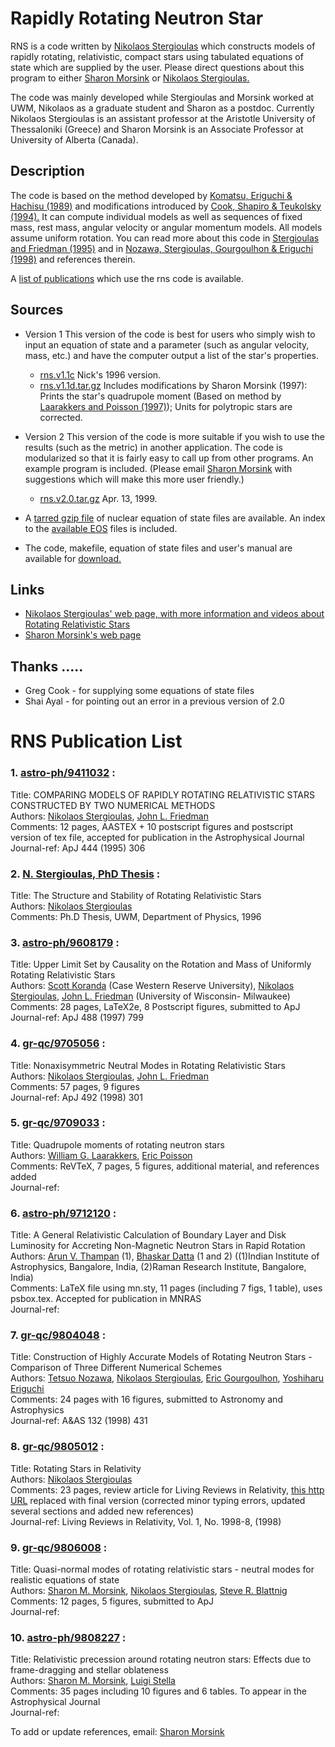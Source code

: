 Rapidly Rotating Neutron Star
=============================

RNS is a code written by [Nikolaos Stergioulas](
http://www.astro.auth.gr/~niksterg/) which constructs models of rapidly rotating, relativistic, compact stars using tabulated equations of state which are supplied by the user. Please direct questions about this program to either [Sharon Morsink](mailto:morsink@phys.ualberta.ca) or [Nikolaos Stergioulas.](mailto:niksterg@aei-potsdam.mpg.de)

The code was mainly developed while Stergioulas and Morsink worked at UWM, Nikolaos as a graduate student and Sharon as a postdoc. Currently Nikolaos Stergioulas is an assistant professor at the Aristotle University of Thessaloniki (Greece) and Sharon Morsink is an Associate Professor at University of Alberta (Canada).

Description
-----------

The code is based on the method developed by [Komatsu, Eriguchi & Hachisu (1989)](http://adsabs.harvard.edu/cgi-bin/nph-bib_query?bibcode=1989MNRAS.237..355K) and modifications introduced by [Cook, Shapiro & Teukolsky (1994).](http://adsabs.harvard.edu/cgi-bin/nph-bib_query?bibcode=1994ApJ...422..227C) It can compute individual models as well as sequences of fixed mass, rest mass, angular velocity or angular momentum models. All models assume uniform rotation. You can read more about this code in [Stergioulas and Friedman (1995)](http://adsabs.harvard.edu/cgi-bin/nph-bib_query?bibcode=1995ApJ...444..306S) and in [Nozawa, Stergioulas, Gourgoulhon & Eriguchi (1998)](http://xxx.lanl.gov/abs/gr-qc/9804048) and references therein.

A [list of publications](rns/publications.html) which use the rns code is available.

Sources
-------

*   Version 1 This version of the code is best for users who simply wish to input an equation of state and a parameter (such as angular velocity, mass, etc.) and have the computer output a list of the star's properties.
    
    *   [rns.v1.1c](source/rns.v1.1c) Nick's 1996 version.
    *   [rns.v1.1d.tar.gz](source/rns.v1.1d.tar.gz) Includes modifications by Sharon Morsink (1997): Prints the star's quadrupole moment (Based on method by [Laarakkers and Poisson (1997)](http://xxx.lanl.gov/abs/gr-qc/9709033)); Units for polytropic stars are corrected.
    
      
    
*   Version 2 This version of the code is more suitable if you wish to use the results (such as the metric) in another application. The code is modularized so that it is fairly easy to call up from other programs. An example program is included. (Please email [Sharon Morsink](mailto:morsink@phys.ualberta.ca) with suggestions which will make this more user friendly.)
    
    *   [rns.v2.0.tar.gz](rns/source/rns.v2.0.tar.gz) Apr. 13, 1999.
    
      
    
*   A [tarred gzip file](rns/source/eos.tar.gz) of nuclear equation of state files are available. An index to the [available EOS](rns/source/eos/EOS.INDEX) files is included.  
      
    
*   The code, makefile, equation of state files and user's manual are available for [download.](rns/source/)

Links
-----

*   [Nikolaos Stergioulas' web page, with more information and videos about Rotating Relativistic Stars](http://www.astro.auth.gr/~niksterg/research.html)
*   [Sharon Morsink's web page](http://fermi.phys.ualberta.ca/~morsink/)

Thanks .....
------------

*   Greg Cook - for supplying some equations of state files
*   Shai Ayal - for pointing out an error in a previous version of 2.0

RNS Publication List
====================

### 1\. [astro-ph/9411032](http://xxx.lanl.gov/abs/astro-ph/9411032) :

Title: COMPARING MODELS OF RAPIDLY ROTATING RELATIVISTIC STARS CONSTRUCTED BY TWO NUMERICAL METHODS  
Authors: [Nikolaos Stergioulas](http://xxx.lanl.gov/find/astro-ph/1/Nikolaos+Stergioulas/0/1/0/all/1/1), [John L. Friedman](http://xxx.lanl.gov/find/astro-ph/1/John+L%2E+Friedman/0/1/0/all/1/1)  
Comments: 12 pages, AASTEX + 10 postscript figures and postscript version of tex file, accepted for publication in the Astrophysical Journal  
Journal-ref: ApJ 444 (1995) 306

### 2\. [N. Stergioulas, PhD Thesis](ftp://pauli.phys.uwm.edu/pub/rns/nst_thesis.ps.gz) :

Title: The Structure and Stability of Rotating Relativistic Stars  
Authors: [Nikolaos Stergioulas](http://xxx.lanl.gov/find/astro-ph/1/Nikolaos+Stergioulas/0/1/0/all/1/1)  
Comments: Ph.D Thesis, UWM, Department of Physics, 1996

### 3\. [astro-ph/9608179](http://xxx.lanl.gov/abs/astro-ph/9608179) :

Title: Upper Limit Set by Causality on the Rotation and Mass of Uniformly Rotating Relativistic Stars  
Authors: [Scott Koranda](http://xxx.lanl.gov/find/astro-ph/1/Scott+Koranda/0/1/0/all/1/1) (Case Western Reserve University), [Nikolaos Stergioulas](http://xxx.lanl.gov/find/astro-ph/1/Nikolaos+Stergioulas/0/1/0/all/1/1), [John L. Friedman](http://xxx.lanl.gov/find/astro-ph/1/John+L%2E+Friedman/0/1/0/all/1/1) (University of Wisconsin- Milwaukee)  
Comments: 28 pages, LaTeX2e, 8 Postscript figures, submitted to ApJ  
Journal-ref: ApJ 488 (1997) 799

### 4\. [gr-qc/9705056](http://xxx.lanl.gov/abs/gr-qc/9705056) :

Title: Nonaxisymmetric Neutral Modes in Rotating Relativistic Stars  
Authors: [Nikolaos Stergioulas](http://xxx.lanl.gov/find/gr-qc/1/Nikolaos+Stergioulas/0/1/0/all/1/1), [John L. Friedman](http://xxx.lanl.gov/find/gr-qc/1/John+L%2E+Friedman/0/1/0/all/1/1)  
Comments: 57 pages, 9 figures  
Journal-ref: ApJ 492 (1998) 301

### 5\. [gr-qc/9709033](http://xxx.lanl.gov/abs/gr-qc/9709033) :

Title: Quadrupole moments of rotating neutron stars  
Authors: [William G. Laarakkers](http://xxx.lanl.gov/find/gr-qc/1/William+G%2E+Laarakkers/0/1/0/all/1/1), [Eric Poisson](http://xxx.lanl.gov/find/gr-qc/1/Eric+Poisson/0/1/0/all/1/1)  
Comments: ReVTeX, 7 pages, 5 figures, additional material, and references added  
Journal-ref:

### 6\. [astro-ph/9712120](http://xxx.lanl.gov/abs/astro-ph/9712120) :

Title: A General Relativistic Calculation of Boundary Layer and Disk Luminosity for Accreting Non-Magnetic Neutron Stars in Rapid Rotation  
Authors: [Arun V. Thampan](http://xxx.lanl.gov/find/astro-ph/1/Arun+V%2E+Thampan/0/1/0/all/1/1) (1), [Bhaskar Datta](http://xxx.lanl.gov/find/astro-ph/1/Bhaskar+Datta/0/1/0/all/1/1) (1 and 2) ((1)Indian Institute of Astrophysics, Bangalore, India, (2)Raman Research Institute, Bangalore, India)  
Comments: LaTeX file using mn.sty, 11 pages (including 7 figs, 1 table), uses psbox.tex. Accepted for publication in MNRAS  
Journal-ref:

### 7\. [gr-qc/9804048](http://xxx.lanl.gov/abs/gr-qc/9804048) :

Title: Construction of Highly Accurate Models of Rotating Neutron Stars - Comparison of Three Different Numerical Schemes  
Authors: [Tetsuo Nozawa](http://xxx.lanl.gov/find/gr-qc/1/Tetsuo+Nozawa/0/1/0/all/1/1), [Nikolaos Stergioulas](http://xxx.lanl.gov/find/gr-qc/1/Nikolaos+Stergioulas/0/1/0/all/1/1), [Eric Gourgoulhon](http://xxx.lanl.gov/find/gr-qc/1/Eric+Gourgoulhon/0/1/0/all/1/1), [Yoshiharu Eriguchi](http://xxx.lanl.gov/find/gr-qc/1/Yoshiharu+Eriguchi/0/1/0/all/1/1)  
Comments: 24 pages with 16 figures, submitted to Astronomy and Astrophysics  
Journal-ref: A&AS 132 (1998) 431

### 8\. [gr-qc/9805012](http://xxx.lanl.gov/abs/gr-qc/9805012) :

Title: Rotating Stars in Relativity  
Authors: [Nikolaos Stergioulas](http://xxx.lanl.gov/find/gr-qc/1/Nikolaos+Stergioulas/0/1/0/all/1/1)  
Comments: 23 pages, review article for Living Reviews in Relativity, [this http URL](http://www.livingreviews.org) replaced with final version (corrected minor typing errors, updated several sections and added new references)  
Journal-ref: Living Reviews in Relativity, Vol. 1, No. 1998-8, (1998)  

### 9\. [gr-qc/9806008](http://xxx.lanl.gov/abs/gr-qc/9806008) :

Title: Quasi-normal modes of rotating relativistic stars - neutral modes for realistic equations of state  
Authors: [Sharon M. Morsink](http://xxx.lanl.gov/find/gr-qc/1/Sharon+M%2E+Morsink/0/1/0/all/1/1), [Nikolaos Stergioulas](http://xxx.lanl.gov/find/gr-qc/1/Nikolaos+Stergioulas/0/1/0/all/1/1), [Steve R. Blattnig](http://xxx.lanl.gov/find/gr-qc/1/Steve+R%2E+Blattnig/0/1/0/all/1/1)  
Comments: 12 pages, 5 figures, submitted to ApJ  
Journal-ref:

### 10\. [astro-ph/9808227](http://xxx.lanl.gov/abs/astro-ph/9808227) :

Title: Relativistic precession around rotating neutron stars: Effects due to frame-dragging and stellar oblateness  
Authors: [Sharon M. Morsink](http://xxx.lanl.gov/find/astro-ph/1/Sharon+M%2E+Morsink/0/1/0/all/1/1), [Luigi Stella](http://xxx.lanl.gov/find/astro-ph/1/Luigi+Stella/0/1/0/all/1/1)  
Comments: 35 pages including 10 figures and 6 tables. To appear in the Astrophysical Journal  
Journal-ref:

To add or update references, email: [Sharon Morsink](mailto:morsink@phys.ualberta.ca)
